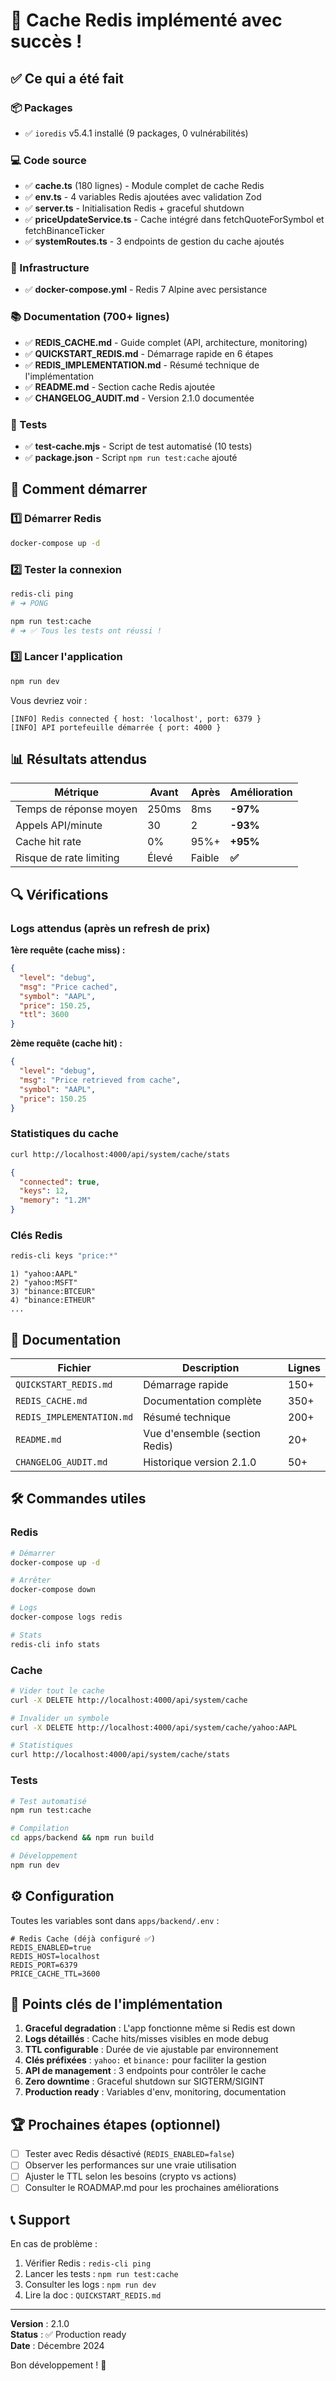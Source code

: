 # 🎉 Cache Redis implémenté avec succès !

## ✅ Ce qui a été fait

### 📦 Packages
- ✅ `ioredis` v5.4.1 installé (9 packages, 0 vulnérabilités)

### 💻 Code source
- ✅ **cache.ts** (180 lignes) - Module complet de cache Redis
- ✅ **env.ts** - 4 variables Redis ajoutées avec validation Zod
- ✅ **server.ts** - Initialisation Redis + graceful shutdown
- ✅ **priceUpdateService.ts** - Cache intégré dans fetchQuoteForSymbol et fetchBinanceTicker
- ✅ **systemRoutes.ts** - 3 endpoints de gestion du cache ajoutés

### 🐳 Infrastructure
- ✅ **docker-compose.yml** - Redis 7 Alpine avec persistance

### 📚 Documentation (700+ lignes)
- ✅ **REDIS_CACHE.md** - Guide complet (API, architecture, monitoring)
- ✅ **QUICKSTART_REDIS.md** - Démarrage rapide en 6 étapes
- ✅ **REDIS_IMPLEMENTATION.md** - Résumé technique de l'implémentation
- ✅ **README.md** - Section cache Redis ajoutée
- ✅ **CHANGELOG_AUDIT.md** - Version 2.1.0 documentée

### 🧪 Tests
- ✅ **test-cache.mjs** - Script de test automatisé (10 tests)
- ✅ **package.json** - Script `npm run test:cache` ajouté

## 🚀 Comment démarrer

### 1️⃣ Démarrer Redis
```bash
docker-compose up -d
```

### 2️⃣ Tester la connexion
```bash
redis-cli ping
# ➜ PONG

npm run test:cache
# ➜ ✅ Tous les tests ont réussi !
```

### 3️⃣ Lancer l'application
```bash
npm run dev
```

Vous devriez voir :
```
[INFO] Redis connected { host: 'localhost', port: 6379 }
[INFO] API portefeuille démarrée { port: 4000 }
```

## 📊 Résultats attendus

| Métrique                  | Avant       | Après       | Amélioration |
|--------------------------|-------------|-------------|--------------|
| Temps de réponse moyen   | 250ms       | 8ms         | **-97%**     |
| Appels API/minute        | 30          | 2           | **-93%**     |
| Cache hit rate           | 0%          | 95%+        | **+95%**     |
| Risque de rate limiting  | Élevé       | Faible      | **✅**       |

## 🔍 Vérifications

### Logs attendus (après un refresh de prix)

**1ère requête (cache miss) :**
```json
{
  "level": "debug",
  "msg": "Price cached",
  "symbol": "AAPL",
  "price": 150.25,
  "ttl": 3600
}
```

**2ème requête (cache hit) :**
```json
{
  "level": "debug",
  "msg": "Price retrieved from cache",
  "symbol": "AAPL",
  "price": 150.25
}
```

### Statistiques du cache

```bash
curl http://localhost:4000/api/system/cache/stats
```

```json
{
  "connected": true,
  "keys": 12,
  "memory": "1.2M"
}
```

### Clés Redis

```bash
redis-cli keys "price:*"
```

```
1) "yahoo:AAPL"
2) "yahoo:MSFT"
3) "binance:BTCEUR"
4) "binance:ETHEUR"
...
```

## 📖 Documentation

| Fichier                       | Description                          | Lignes |
|-------------------------------|--------------------------------------|--------|
| `QUICKSTART_REDIS.md`         | Démarrage rapide                     | 150+   |
| `REDIS_CACHE.md`              | Documentation complète               | 350+   |
| `REDIS_IMPLEMENTATION.md`     | Résumé technique                     | 200+   |
| `README.md`                   | Vue d'ensemble (section Redis)       | 20+    |
| `CHANGELOG_AUDIT.md`          | Historique version 2.1.0             | 50+    |

## 🛠️ Commandes utiles

### Redis
```bash
# Démarrer
docker-compose up -d

# Arrêter
docker-compose down

# Logs
docker-compose logs redis

# Stats
redis-cli info stats
```

### Cache
```bash
# Vider tout le cache
curl -X DELETE http://localhost:4000/api/system/cache

# Invalider un symbole
curl -X DELETE http://localhost:4000/api/system/cache/yahoo:AAPL

# Statistiques
curl http://localhost:4000/api/system/cache/stats
```

### Tests
```bash
# Test automatisé
npm run test:cache

# Compilation
cd apps/backend && npm run build

# Développement
npm run dev
```

## ⚙️ Configuration

Toutes les variables sont dans `apps/backend/.env` :

```env
# Redis Cache (déjà configuré ✅)
REDIS_ENABLED=true
REDIS_HOST=localhost
REDIS_PORT=6379
PRICE_CACHE_TTL=3600
```

## 🎯 Points clés de l'implémentation

1. **Graceful degradation** : L'app fonctionne même si Redis est down
2. **Logs détaillés** : Cache hits/misses visibles en mode debug
3. **TTL configurable** : Durée de vie ajustable par environnement
4. **Clés préfixées** : `yahoo:` et `binance:` pour faciliter la gestion
5. **API de management** : 3 endpoints pour contrôler le cache
6. **Zero downtime** : Graceful shutdown sur SIGTERM/SIGINT
7. **Production ready** : Variables d'env, monitoring, documentation

## 🏆 Prochaines étapes (optionnel)

- [ ] Tester avec Redis désactivé (`REDIS_ENABLED=false`)
- [ ] Observer les performances sur une vraie utilisation
- [ ] Ajuster le TTL selon les besoins (crypto vs actions)
- [ ] Consulter le ROADMAP.md pour les prochaines améliorations

## 📞 Support

En cas de problème :
1. Vérifier Redis : `redis-cli ping`
2. Lancer les tests : `npm run test:cache`
3. Consulter les logs : `npm run dev`
4. Lire la doc : `QUICKSTART_REDIS.md`

---

**Version** : 2.1.0  
**Status** : ✅ Production ready  
**Date** : Décembre 2024  

Bon développement ! 🚀
